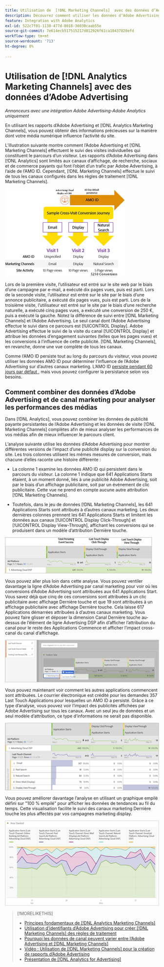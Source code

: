 ```yaml
---
title: Utilisation de  [!DNL Marketing Channels]  avec des données d’Adobe Advertising
description: Découvrez comment utiliser les données d’Adobe Advertising dans  [!DNL Analytics Marketing Channels].
feature: Integration with Adobe Analytics
exl-id: 522c7f01-1138-477d-8018-36030caab55e
source-git-commit: 7e614ecb517515217d812926f61ca10437820efd
workflow-type: tm+mt
source-wordcount: '713'
ht-degree: 0%

---
```


# Utilisation de [!DNL Analytics Marketing Channels] avec des données d’Adobe Advertising

*Annonceurs avec une intégration Adobe Advertising-Adobe Analytics uniquement*

En utilisant les rapports d’Adobe Advertising et [!DNL Analytics Marketing Channels], vous pouvez obtenir des informations précieuses sur la manière dont votre média numérique influence l’activité du site.

<!-- from video: By using Marketing Channels with your Adobe Advertising data, you can get a more holistic view of how your advertising efforts are affecting site behavior. In particular, you can see the value of your view-through and click-through data, and how your advertising assists or is assisted by other channels. -->

L’illustration suivante montre comment l’Adobe Advertising et [!DNL Marketing Channels] effectuent le suivi des visites individuelles qui constituent le parcours d’un visiteur. Les rapports d’Adobe Advertising dans [!DNL Analytics] sont limités aux canaux d’affichage, de recherche, sociaux et de commerce payants qui font l’objet d’un trafic par Adobe Advertising, à l’aide de l’AMO ID. Cependant, [!DNL Marketing Channels] effectue le suivi de tous les canaux configurés dans les règles de traitement [!DNL Marketing Channels].

![Comment l’Adobe Advertising et [!DNL Marketing Channels] effectuent le suivi des visites individuelles dans le parcours d’un visiteur](/help/integrations/assets/a4adc-mc-sample-journey2.png)

Lors de la première visite, l’utilisateur est entré sur le site web par le biais d’une campagne par e-mail, a exécuté dix pages vues, puis est parti. Lors de la seconde visite, l’utilisateur est entré sur le site par le biais d’une annonce publicitaire, a exécuté dix pages vues, puis est parti. Lors de la troisième visite, l’utilisateur est entré sur le site par le biais d’une recherche naturelle, a exécuté cinq pages vues, a exécuté une conversion de 250 €, puis a exécuté la gauche. Notez la différence de suivi entre [!DNL Marketing Channels] et l’Adobe Advertising. Le seul canal dont l’Adobe Advertising effectue le suivi dans ce parcours est [!UICONTROL Display]. Adobe Advertising effectue le suivi de la visite du canal [!UICONTROL Display] et attribue les données d’engagement suivantes (telles que les pages vues) et les conversions à l’influence de cette publicité. [!DNL Marketing Channels], en revanche, donne une vue complète de tous les canaux.

Comme l’AMO ID persiste tout au long du parcours du visiteur, vous pouvez utiliser les données AMO ID pour déterminer l’influence de l’Adobe Advertising sur d’autres canaux marketing. L’AMO ID [ persiste pendant 60 jours par défaut ](/help/integrations/analytics/overview.md), mais vous pouvez configurer la persistance selon vos besoins.

## Comment combiner des données d’Adobe Advertising et de canal marketing pour analyser les performances des médias

Dans [!DNL Analytics], vous pouvez combiner les données de publicité payante persistantes de l’Adobe Advertising et les données de visite [!DNL Marketing Channels] complètes afin de mieux analyser les performances de vos médias afin de mieux influencer le parcours client.

L’analyse suivante utilise les données d’Adobe Advertising pour montrer différentes versions de l’impact d’une publicité display sur la conversion du site. Les trois colonnes utilisent les mêmes mesures de conversion, mais chacune d’elles raconte une histoire différente :

* La colonne 1 examine les données AMO ID qui persistent dans le parcours du visiteur. La colonne 1 indique que 641 Applications Starts étaient, à un moment donné, liés à une publicité Adobe Advertising, soit par le biais d’un affichage publicitaire, soit par un événement de clic publicitaire. Cette vue ne prend en compte aucune autre attribution [!DNL Marketing Channels].

* Toutefois, dans le jeu de données [!DNL Marketing Channels], les 641 Applications Starts sont attribués à d’autres canaux marketing. Les deux dernières colonnes prennent les 641 Applications Starts et limitent les données aux canaux [!UICONTROL Display Click-Through] et [!UICONTROL Display View-Through], affichant les conversions qui se produisent dans un modèle d’attribution Dernière touche.

![exemple de l&#39;impact d&#39;une publicité display sur la conversion d&#39;un site](/help/integrations/assets/a4adc-mc-display-impact.png)

Vous pouvez aller plus loin dans cette analyse. Vous pouvez ventiler davantage la ligne d’Adobe Advertising par canal marketing pour voir où les conversions d’Adobe Advertising sont attribuées aux 641 Applications Start. Vous savez déjà que cinq de ces conversions sont attribuées à un clic publicitaire avec affichage Dernière touche et que 19 sont attribuées à un affichage publicitaire avec affichage Dernière touche. Cela laisse 617 Applications démarrées attribuées à d’autres canaux marketing. Vous pouvez faire glisser et déposer la dimension Canal Dernière touche au-dessus de l’élément de ligne Advertising DSP afin d’afficher l’attribution du canal pour le reste des Applications Commence et afficher l’impact cross-canal du canal d’affichage.

![Comment ajouter la dimension Canal Dernière touche](/help/integrations/assets/a4adc-mc-display-impact-ltc.png)

Vous pouvez maintenant voir comment les autres applications commencent sont attribuées. Le courrier électronique est crédité pour les demandes 357 Last Touch Applications pour lesquelles un AMO ID a persisté. Grâce à ce type d’analyse, vous pouvez voir l’impact des publicités affichées par Adobe Advertising sur tous les canaux. Avec un seul jeu de données et un seul modèle d’attribution, ce type d’informations ne serait pas disponible.

![Exemple de l’impact cross-canal des canaux d’affichage](/help/integrations/assets/a4adc-mc-display-impact-x-channel.png)

Vous pouvez améliorer davantage l’analyse en utilisant un graphique empilé défini sur &quot;100 % empilé&quot; pour afficher les données de tendances au fil du temps. Cette visualisation facilite le suivi des canaux marketing Dernière touche les plus affectés par vos campagnes marketing display.

![ exemple de l’impact cross-canal de tendance des canaux d’affichage ](/help/integrations/assets/a4adc-mc-display-impact-x-channel-trend.png)

>[!MORELIKETHIS]
>
>* [Principes fondamentaux de [!DNL Analytics Marketing Channels]](mc-overview.md)
>* [Utilisation d’identifiants d’Adobe Advertising pour créer [!DNL Marketing Channels] des règles de traitement](mc-ids.md)
>* [ Pourquoi les données de canal peuvent varier entre l’Adobe Advertising et  [!DNL Marketing Channels]](mc-data-variances.md)
>* [Vidéo : Utilisation de [!DNL Marketing Channels] pour la création de rapports d’Adobe Advertising](https://experienceleague.adobe.com/docs/advertising-learn/tutorials/analytics/analytics-reporting-a4adc.html)
>* [Présentation de [!DNL Analytics for Advertising]](/help/integrations/analytics/overview.md)
